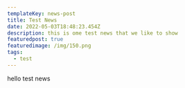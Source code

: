 ```yaml
---
templateKey: news-post
title: Test News
date: 2022-05-03T18:48:23.454Z
description: this is ome test news that we like to show
featuredpost: true
featuredimage: /img/150.png
tags:
  - test
---
```

hello test news